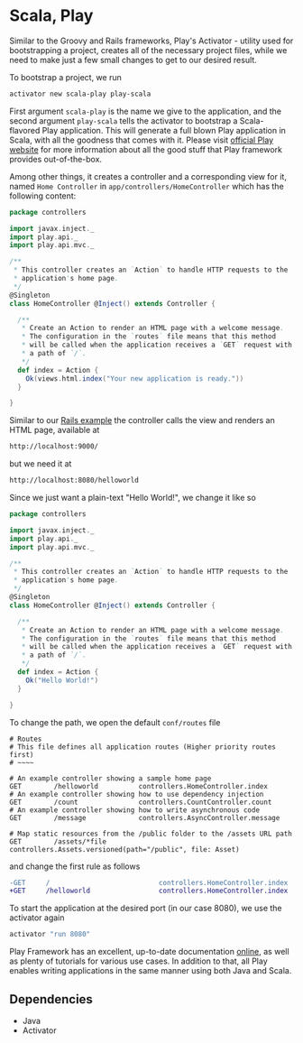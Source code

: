 # Scala, Play

Similar to the Groovy and Rails frameworks, Play's Activator - utility used
for bootstrapping a project, creates all of the necessary project files,
while we need to make just a few small changes to get to our desired result.

To bootstrap a project, we run

```bash
activator new scala-play play-scala
```

First argument `scala-play` is the name we give to the application, and the
second argument `play-scala` tells the activator to bootstrap a Scala-flavored
Play application. This will generate a full blown Play application in Scala, with all the
goodness that comes with it. Please visit [official Play website](https://www.playframework.com/) for more information about
all the good stuff that Play framework provides out-of-the-box.

Among other things, it creates a controller and a corresponding view for it, named
`Home Controller` in `app/controllers/HomeController` which has the following
content:

```scala
package controllers

import javax.inject._
import play.api._
import play.api.mvc._

/**
 * This controller creates an `Action` to handle HTTP requests to the
 * application's home page.
 */
@Singleton
class HomeController @Inject() extends Controller {

  /**
   * Create an Action to render an HTML page with a welcome message.
   * The configuration in the `routes` file means that this method
   * will be called when the application receives a `GET` request with
   * a path of `/`.
   */
  def index = Action {
    Ok(views.html.index("Your new application is ready."))
  }

}
```

Similar to our [Rails example](https://github.com/daniloradenovic/helloworld-rest/tree/master/ruby-rails)
the controller calls the view and renders an HTML page, available at 
```bash
http://localhost:9000/
```
but we need it at 

```bash
http://localhost:8080/helloworld
```

Since we just want a plain-text "Hello World!", we change it like so

```scala
package controllers

import javax.inject._
import play.api._
import play.api.mvc._

/**
 * This controller creates an `Action` to handle HTTP requests to the
 * application's home page.
 */
@Singleton
class HomeController @Inject() extends Controller {

  /**
   * Create an Action to render an HTML page with a welcome message.
   * The configuration in the `routes` file means that this method
   * will be called when the application receives a `GET` request with
   * a path of `/`.
   */
  def index = Action {
    Ok("Hello World!")
  }

}
```
To change the path, we open the default `conf/routes` file

```play
# Routes
# This file defines all application routes (Higher priority routes first)
# ~~~~

# An example controller showing a sample home page
GET        /helloworld          controllers.HomeController.index
# An example controller showing how to use dependency injection
GET        /count               controllers.CountController.count
# An example controller showing how to write asynchronous code
GET        /message             controllers.AsyncController.message

# Map static resources from the /public folder to the /assets URL path
GET        /assets/*file        controllers.Assets.versioned(path="/public", file: Asset)
```

and change the first rule as follows

```diff
-GET     /                           controllers.HomeController.index
+GET     /helloworld                 controllers.HomeController.index
```

To start the application at the desired port (in our case 8080), we use
the activator again

```bash
activator "run 8080"
```

Play Framework has an excellent, up-to-date documentation [online](https://www.playframework.com/documentation/2.5.x/Home), as well
 as plenty of tutorials for various use cases. In addition to that, all
 Play enables writing applications in the same manner using both Java
 and Scala.


## Dependencies
* Java
* Activator